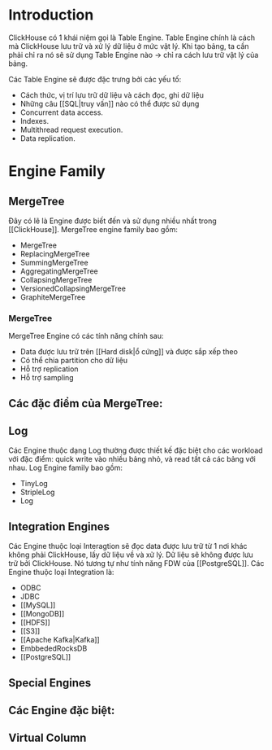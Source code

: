 ---
---
# Introduction

ClickHouse có 1 khái niệm gọi là Table Engine. Table Engine chính là cách mà ClickHouse lưu trữ và xử lý dữ liệu ở mức vật lý. Khi tạo bảng, ta cần phải chỉ ra nó sẽ sử dụng Table Engine nào -> chỉ ra cách lưu trữ vật lý của bảng.

Các Table Engine sẽ được đặc trưng bởi các yếu tố:
- Cách thức, vị trí lưu trữ dữ liệu và cách đọc, ghi dữ liệu
- Những câu [[SQL|truy vấn]] nào có thể được sử dụng
- Concurrent data access.
- Indexes.
- Multithread request execution.
- Data replication.

# Engine Family

## MergeTree

Đây có lẽ là Engine được biết đến và sử dụng nhiều nhất trong [[ClickHouse]]. MergeTree engine family bao gồm:
- MergeTree
- ReplacingMergeTree
- SummingMergeTree
- AggregatingMergeTree
- CollapsingMergeTree
- VersionedCollapsingMergeTree
- GraphiteMergeTree

### MergeTree

MergeTree Engine có các tính năng chính sau:
- Data được lưu trữ trên [[Hard disk|ổ cứng]] và được sắp xếp theo
- Có thể chia partition cho dữ liệu
- Hỗ trợ replication
- Hỗ trợ sampling

Các đặc điểm của MergeTree:
- 

### 

## Log

Các Engine thuộc dạng Log thường được thiết kế đặc biệt cho các workload với đặc điểm: quick write vào nhiều bảng nhỏ, và read tất cả các bảng với nhau. Log Engine family bao gồm:
- TinyLog
- StripleLog
- Log

## Integration Engines

Các Engine thuộc loại Interagtion sẽ đọc data được lưu trữ từ 1 nơi khác không phải ClickHouse, lấy dữ liệu về và xử lý. Dữ liệu sẽ không được lưu trữ bởi ClickHouse. Nó tương tự như tính năng FDW của [[PostgreSQL]]. Các Engine thuộc loại Integration là:
- ODBC
- JDBC
- [[MySQL]]
- [[MongoDB]]
- [[HDFS]]
- [[S3]]
- [[Apache Kafka|Kafka]]
- EmbbededRocksDB
- [[PostgreSQL]]
## Special Engines

Các Engine đặc biệt:
- 

## Virtual Column